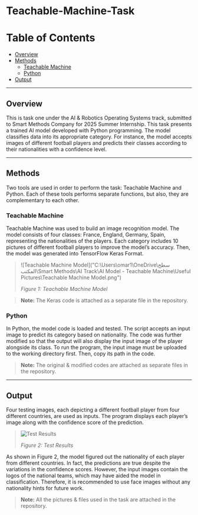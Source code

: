 # Teachable-Machine-Task

# Table of Contents

- [Overview](#overview)
- [Methods](#methods)
  - [Teachable Machine](#teachable-machine)
  - [Python](#python)
- [Output](#output)

---

## Overview

This is task one under the AI & Robotics Operating Systems track, submitted to Smart Methods Company for 2025 Summer Internship. This task presents a trained AI model developed with Python programming. The model classifies data into its appropriate category. For instance, the model accepts images of different football players and predicts their classes according to their nationalities with a confidence level.

---

## Methods

Two tools are used in order to perform the task: Teachable Machine and Python. Each of these tools performs separate functions, but also, they are complementary to each other.

### Teachable Machine

Teachable Machine was used to build an image recognition model. The model consists of four classes: France, England, Germany, Spain, representing the nationalities of the players. Each category includes 10 pictures of different football players to improve the model’s accuracy. Then, the model was generated into TensorFlow Keras Format.

> ![Teachable Machine Model]("C:\Users\omar1\OneDrive\سطح المكتب\Smart Methods\AI Track\AI Model  - Teachable Machine\Useful Pictures\Teachable Machine Model.png")
>
> *Figure 1: Teachable Machine Model*

> **Note:** The Keras code is attached as a separate file in the repository.

### Python

In Python, the model code is loaded and tested. The script accepts an input image to predict its category based on nationality. The code was further modified so that the output will also display the input image of the player alongside its class. To run the program, the input image must be uploaded to the working directory first. Then, copy its path in the code.

> **Note:** The original & modified codes are attached as separate files in the repository.

---

## Output

Four testing images, each depicting a different football player from four different countries, are used as inputs. The program displays each player’s image along with the confidence score of the prediction.

> ![Test Results](images/test_results.png)
>
> *Figure 2: Test Results*

As shown in Figure 2, the model figured out the nationality of each player from different countries. In fact, the predictions are true despite the variations in the confidence scores. However, the input images contain the logos of the national teams, which may have aided the model in classification. Therefore, it is recommended to use face images without any nationality hints for future work.

> **Note:** All the pictures & files used in the task are attached in the repository.
